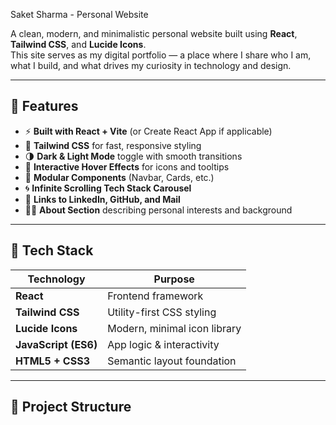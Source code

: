 Saket Sharma - Personal Website

A clean, modern, and minimalistic personal website built using **React**, **Tailwind CSS**, and **Lucide Icons**.  
This site serves as my digital portfolio — a place where I share who I am, what I build, and what drives my curiosity in technology and design.

--- 

## 🚀 Features

- ⚡ **Built with React + Vite** (or Create React App if applicable)
- 🎨 **Tailwind CSS** for fast, responsive styling
- 🌗 **Dark & Light Mode** toggle with smooth transitions
- 🧠 **Interactive Hover Effects** for icons and tooltips
- 🧩 **Modular Components** (Navbar, Cards, etc.)
- 🌀 **Infinite Scrolling Tech Stack Carousel**
- 💼 **Links to LinkedIn, GitHub, and Mail**
- 🧍‍♂️ **About Section** describing personal interests and background

---

## 🧰 Tech Stack

| Technology | Purpose |
|-------------|----------|
| **React** | Frontend framework |
| **Tailwind CSS** | Utility-first CSS styling |
| **Lucide Icons** | Modern, minimal icon library |
| **JavaScript (ES6)** | App logic & interactivity |
| **HTML5 + CSS3** | Semantic layout foundation |

---

## 📁 Project Structure

